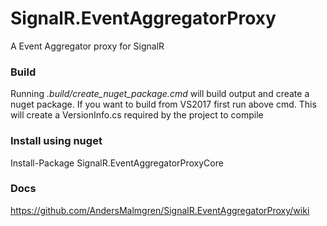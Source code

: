 SignalR.EventAggregatorProxy
============================

A Event Aggregator proxy for SignalR

### Build
Running _.build/create_nuget_package.cmd_ will build output and create a nuget package.
If you want to build from VS2017 first run above cmd.
This will create a VersionInfo.cs required by the project to compile

### Install using nuget
Install-Package SignalR.EventAggregatorProxyCore 

### Docs

https://github.com/AndersMalmgren/SignalR.EventAggregatorProxy/wiki

